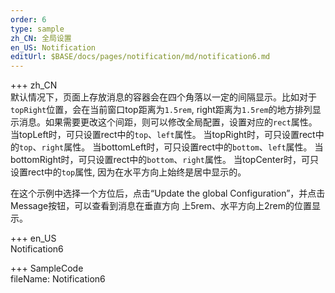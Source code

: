 ```yaml
--- 
order: 6
type: sample
zh_CN: 全局设置
en_US: Notification
editUrl: $BASE/docs/pages/notification/md/notification6.md
---
```


+++ zh_CN  
 默认情况下，页面上存放消息的容器会在四个角落以一定的间隔显示。比如对于<Code>topRight</Code>位置，会在当前窗口top距离为<Code>1.5rem</Code>,
    right距离为<Code>1.5rem</Code>的地方排列显示消息。如果需要更改这个间距，则可以修改全局配置，设置对应的<Code>rect</Code>属性。
当topLeft时，可只设置rect中的<Code>top</Code>、<Code>left</Code>属性。
当topRight时，可只设置rect中的<Code>top</Code>、<Code>right</Code>属性。
当bottomLeft时，可只设置rect中的<Code>bottom</Code>、<Code>left</Code>属性。
当bottomRight时，可只设置rect中的<Code>bottom</Code>、<Code>right</Code>属性。
当topCenter时，可只设置rect中的<Code>top</Code>属性, 因为在水平方向上始终是居中显示的。
   
在这个示例中选择一个方位后，点击“Update the global Configuration”，并点击Message按钮，可以查看到消息在垂直方向
    上5rem、水平方向上2rem的位置显示。
    
    
+++ en_US  
Notification6

+++ SampleCode  
fileName: Notification6
